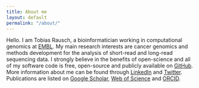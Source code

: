 ```yaml
---
title: About me
layout: default
permalink: "/about/"
---
```


Hello. I am Tobias Rausch, a bioinformatician working in computational genomics at [EMBL](https://www.embl.de/). My main research interests are cancer genomics and methods development for the analysis of short-read and long-read sequencing data. I strongly believe in the benefits of open-science and all of my software code is free, open-source and publicly available on [GitHub](https://github.com/tobiasrausch). More information about me can be found through [LinkedIn](https://de.linkedin.com/in/tobias-rausch-48659a80) and [Twitter](https://twitter.com/tobias_757). Publications are listed on [Google Scholar](https://scholar.google.de/citations?user=fQ1VoZEAAAAJ), [Web of Science](https://www.webofscience.com/wos/author/record/1423065) and [ORCID](https://orcid.org/0000-0001-5773-5620).
